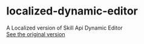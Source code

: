 # localized-dynamic-editor
A Localized version of Skill Api Dynamic Editor  
[See the original version](https://github.com/Eniripsa96/SkillAPI)